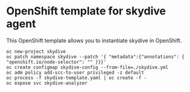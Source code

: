 # OpenShift template for skydive agent

This OpenShift template allows you to instantiate skydive in OpenShift.


```
oc new-project skydive
oc patch namespace skydive --patch '{ "metadata":{"annotations": { "openshift.io/node-selector": "" }}}'
oc create configmap skydive-config --from-file=./skydive.yml
oc adm policy add-scc-to-user privileged -z default
oc process -f skydive-template.yaml | oc create -f -
oc expose svc skydive-analyzer
```

